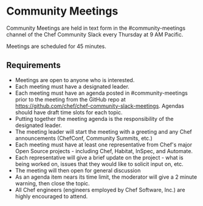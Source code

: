 # Community Meetings

Community Meetings are held in text form in the #community-meetings channel of the Chef Community Slack every Thursday at 9 AM Pacific.

Meetings are scheduled for 45 minutes.

## Requirements

* Meetings are open to anyone who is interested.
* Each meeting must have a designated leader.
* Each meeting must have an agenda posted in #community-meetings prior to the meeting from the GitHub repo at https://github.com/chef/chef-community-slack-meetings. Agendas should have draft time slots for each topic.
* Putting together the meeting agenda is the responsibility of the designated leader.
* The meeting leader will start the meeting with a greeting and any Chef announcements (ChefConf, Community Summits, etc.)
* Each meeting must have at least one representative from Chef's major Open Source projects - including Chef, Habitat, InSpec, and Automate.
* Each representative will give a brief update on the project - what is being worked on, issues that they would like to solicit input on, etc.
* The meeting will then open for general discussion
* As an agenda item nears its time limit, the moderator will give a 2 minute warning, then close the topic.
* All Chef engineers (engineers employed by Chef Software, Inc.) are highly encouraged to attend.
